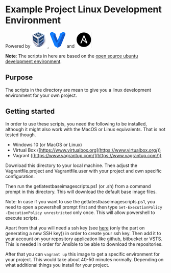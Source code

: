 # Example Project Linux Development Environment

Powered by [![Virtualbox](https://raw.githubusercontent.com/MartijnSips/ubuntu-development-environment/develop/Logos/virtualbox.png "Virtualbox")](http://www.virtualbox.org),
[![Vagrant](https://raw.githubusercontent.com/MartijnSips/ubuntu-development-environment/develop/Logos/vagrant.png "Vagrant" )](http://www.vagrantup.com)
and [![Ansible](https://raw.githubusercontent.com/MartijnSips/ubuntu-development-environment/develop/Logos/ansible.png "Ansible")](http://www.ansible.com)

<b>Note</b>: The scripts in here are based on the [open source ubuntu development environment](https://github.com/martijnsips/ubuntu-development-environment).

## Purpose

The scripts in the directory are mean to give you a linux development environment for your own project. 

## Getting started

In order to use these scripts, you need the following to be installed, although it might also work with the MacOS or 
Linux equivalents. That is not tested though.

- Windows 10 (or MacOS or Linux)
- Virtual Box ([https://www.virtualbox.org](https://www.virtualbox.org/))
- Vagrant ([https://www.vagrantup.com/](https://www.vagrantup.com/))

Download this directory to your local machine. Then adjust the Vagrantfile.project and Vagrantfile.user with your project and own specific configuration.

Then run the getlatestbaseimagescripts.ps1 (or .sh) from a command prompt in this directory. This will download the 
default base image files.

Note: In case if you want to use the getlatestbaseimagescripts.ps1, you need to open a powershell prompt first and then type ```Set-ExecutionPolicy -ExecutionPolicy unrestricted``` only once. This will allow powershell to execute scripts.

Apart from that you will need a ssh key (see [here](https://help.github.com/articles/generating-a-new-ssh-key-and-adding-it-to-the-ssh-agent/) (only the part on generating a new SSH key)) in order to create your ssh key. Then add it to your account on your repository application like github, bitbucket or VSTS. This is needed in order for Ansible to be able to download the repositories.

After that you can ```vagrant up``` this image to get a specific environment for your project. This would take about 40-50 minutes normally. Depending on what additional things you install for your project.



